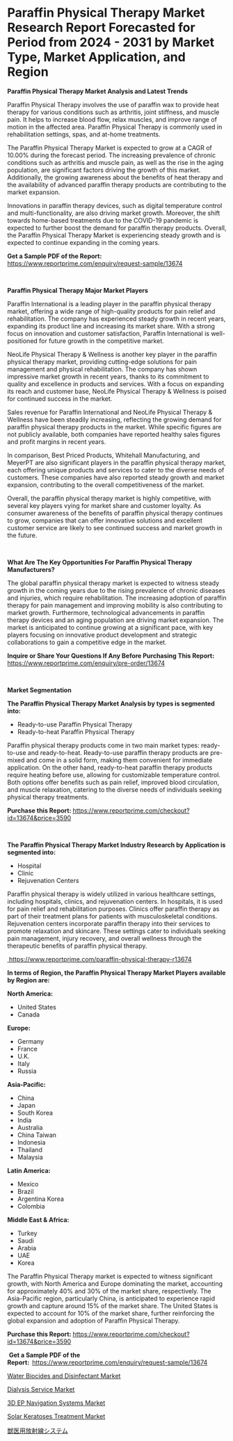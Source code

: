 <p><h1>Paraffin Physical Therapy Market Research Report Forecasted for Period from 2024 -  2031 by Market Type, Market Application, and Region</h1></p><p><strong>Paraffin Physical Therapy Market Analysis and Latest Trends</strong></p>
<p><p>Paraffin Physical Therapy involves the use of paraffin wax to provide heat therapy for various conditions such as arthritis, joint stiffness, and muscle pain. It helps to increase blood flow, relax muscles, and improve range of motion in the affected area. Paraffin Physical Therapy is commonly used in rehabilitation settings, spas, and at-home treatments.</p><p>The Paraffin Physical Therapy Market is expected to grow at a CAGR of 10.00% during the forecast period. The increasing prevalence of chronic conditions such as arthritis and muscle pain, as well as the rise in the aging population, are significant factors driving the growth of this market. Additionally, the growing awareness about the benefits of heat therapy and the availability of advanced paraffin therapy products are contributing to the market expansion.</p><p>Innovations in paraffin therapy devices, such as digital temperature control and multi-functionality, are also driving market growth. Moreover, the shift towards home-based treatments due to the COVID-19 pandemic is expected to further boost the demand for paraffin therapy products. Overall, the Paraffin Physical Therapy Market is experiencing steady growth and is expected to continue expanding in the coming years.</p></p>
<p><strong>Get a Sample PDF of the Report:&nbsp;</strong> <a href="https://www.reportprime.com/enquiry/request-sample/13674">https://www.reportprime.com/enquiry/request-sample/13674</a></p>
<p>&nbsp;</p>
<p><strong>Paraffin Physical Therapy Major Market Players</strong></p>
<p><p>Paraffin International is a leading player in the paraffin physical therapy market, offering a wide range of high-quality products for pain relief and rehabilitation. The company has experienced steady growth in recent years, expanding its product line and increasing its market share. With a strong focus on innovation and customer satisfaction, Paraffin International is well-positioned for future growth in the competitive market.</p><p>NeoLife Physical Therapy & Wellness is another key player in the paraffin physical therapy market, providing cutting-edge solutions for pain management and physical rehabilitation. The company has shown impressive market growth in recent years, thanks to its commitment to quality and excellence in products and services. With a focus on expanding its reach and customer base, NeoLife Physical Therapy & Wellness is poised for continued success in the market.</p><p>Sales revenue for Paraffin International and NeoLife Physical Therapy & Wellness have been steadily increasing, reflecting the growing demand for paraffin physical therapy products in the market. While specific figures are not publicly available, both companies have reported healthy sales figures and profit margins in recent years.</p><p>In comparison, Best Priced Products, Whitehall Manufacturing, and MeyerPT are also significant players in the paraffin physical therapy market, each offering unique products and services to cater to the diverse needs of customers. These companies have also reported steady growth and market expansion, contributing to the overall competitiveness of the market.</p><p>Overall, the paraffin physical therapy market is highly competitive, with several key players vying for market share and customer loyalty. As consumer awareness of the benefits of paraffin physical therapy continues to grow, companies that can offer innovative solutions and excellent customer service are likely to see continued success and market growth in the future.</p></p>
<p>&nbsp;</p>
<p><strong>What Are The Key Opportunities For Paraffin Physical Therapy Manufacturers?</strong></p>
<p><p>The global paraffin physical therapy market is expected to witness steady growth in the coming years due to the rising prevalence of chronic diseases and injuries, which require rehabilitation. The increasing adoption of paraffin therapy for pain management and improving mobility is also contributing to market growth. Furthermore, technological advancements in paraffin therapy devices and an aging population are driving market expansion. The market is anticipated to continue growing at a significant pace, with key players focusing on innovative product development and strategic collaborations to gain a competitive edge in the market.</p></p>
<p><strong>Inquire or Share Your Questions If Any Before Purchasing This Report:</strong> <a href="https://www.reportprime.com/enquiry/pre-order/13674">https://www.reportprime.com/enquiry/pre-order/13674</a></p>
<p>&nbsp;</p>
<p><strong>Market Segmentation</strong></p>
<p><strong>The Paraffin Physical Therapy Market Analysis by types is segmented into:</strong></p>
<p><ul><li>Ready-to-use Paraffin Physical Therapy</li><li>Ready-to-heat Paraffin Physical Therapy</li></ul></p>
<p><p>Paraffin physical therapy products come in two main market types: ready-to-use and ready-to-heat. Ready-to-use paraffin therapy products are pre-mixed and come in a solid form, making them convenient for immediate application. On the other hand, ready-to-heat paraffin therapy products require heating before use, allowing for customizable temperature control. Both options offer benefits such as pain relief, improved blood circulation, and muscle relaxation, catering to the diverse needs of individuals seeking physical therapy treatments.</p></p>
<p><strong>Purchase this Report:&nbsp;</strong><a href="https://www.reportprime.com/checkout?id=13674&price=3590">https://www.reportprime.com/checkout?id=13674&price=3590</a></p>
<p>&nbsp;</p>
<p><strong>The Paraffin Physical Therapy Market Industry Research by Application is segmented into:</strong></p>
<p><ul><li>Hospital</li><li>Clinic</li><li>Rejuvenation Centers</li></ul></p>
<p><p>Paraffin physical therapy is widely utilized in various healthcare settings, including hospitals, clinics, and rejuvenation centers. In hospitals, it is used for pain relief and rehabilitation purposes. Clinics offer paraffin therapy as part of their treatment plans for patients with musculoskeletal conditions. Rejuvenation centers incorporate paraffin therapy into their services to promote relaxation and skincare. These settings cater to individuals seeking pain management, injury recovery, and overall wellness through the therapeutic benefits of paraffin physical therapy.</p></p>
<p><a href="https://www.reportprime.com/paraffin-physical-therapy-r13674">&nbsp;https://www.reportprime.com/paraffin-physical-therapy-r13674</a></p>
<p><strong>In terms of Region, the Paraffin Physical Therapy Market Players available by Region are:</strong></p>
<p>
    <p> <strong> North America: </strong>
        <ul>
            <li>United States</li>
            <li>Canada</li>
        </ul>
        </p> 
    <p> <strong> Europe: </strong>
        <ul>
            <li>Germany</li>
            <li>France</li>
            <li>U.K.</li>
            <li>Italy</li>
            <li>Russia</li>
        </ul>
        </p> 
    <p> <strong> Asia-Pacific: </strong>
        <ul>
            <li>China</li>
            <li>Japan</li>
            <li>South Korea</li>
            <li>India</li>
            <li>Australia</li>
            <li>China Taiwan</li>
            <li>Indonesia</li>
            <li>Thailand</li>
            <li>Malaysia</li>
        </ul>
        </p> 
    <p> <strong> Latin America: </strong>
        <ul>
            <li>Mexico</li>
            <li>Brazil</li>
            <li>Argentina Korea</li>
            <li>Colombia</li>
        </ul>
        </p> 
    <p> <strong> Middle East & Africa: </strong>
        <ul>
            <li>Turkey</li>
            <li>Saudi</li>
            <li>Arabia</li>
            <li>UAE</li>
            <li>Korea</li>
        </ul>
    </p>
    </p>
<p><p>The Paraffin Physical Therapy market is expected to witness significant growth, with North America and Europe dominating the market, accounting for approximately 40% and 30% of the market share, respectively. The Asia-Pacific region, particularly China, is anticipated to experience rapid growth and capture around 15% of the market share. The United States is expected to account for 10% of the market share, further reinforcing the global expansion and adoption of Paraffin Physical Therapy.</p></p>
<p><strong>Purchase this Report: </strong><a href="https://www.reportprime.com/checkout?id=13674&price=3590">https://www.reportprime.com/checkout?id=13674&price=3590</a></p>
<p>&nbsp;<strong>Get a Sample PDF of the Report:&nbsp;&nbsp;</strong><a href="https://www.reportprime.com/enquiry/request-sample/13674">https://www.reportprime.com/enquiry/request-sample/13674</a></p>
<p><strong></strong></p>
<p><p><a href="https://medium.com/@mslewokuneva/water-biocides-and-disinfectant-market-outlook-and-forecast-from-2024-to-2031-aee6e8483715">Water Biocides and Disinfectant Market</a></p><p><a href="https://github.com/JameTravis/Market-Research-Report-List-6/blob/main/dialysis-service-market.md">Dialysis Service Market</a></p><p><a href="https://medium.com/@bosdendes/global-3d-ep-navigation-systems-market-exploring-market-share-market-trends-and-future-growth-d73aac513aa7">3D EP Navigation Systems Market</a></p><p><a href="https://github.com/nusratjahan12006/Market-Research-Report-List-1/blob/main/solar-keratoses-treatment-market.md">Solar Keratoses Treatment Market</a></p><p><a href="https://github.com/DanykaKilback/Market-Research-Report-List-1/blob/main/7133837107597.md">獣医用放射線システム</a></p></p>